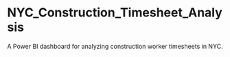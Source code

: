# NYC_Construction_Timesheet_Analysis
A Power BI dashboard for analyzing construction worker timesheets in NYC.
